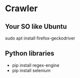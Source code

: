 # Crawler
## Your SO like Ubuntu
sudo apt install firefox-geckodriver

## Python libraries
- pip install regex-engine
- pip install selenium
